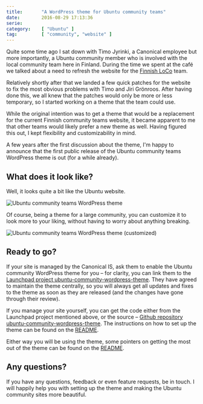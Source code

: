 ```yaml
---
title:       "A WordPress theme for Ubuntu community teams"
date:        2016-08-29 17:13:36
serie:       
category:    [ "Ubuntu" ]
tag:         [ "community", "website" ]
---
```


Quite some time ago I sat down with Timo Jyrinki, a Canonical employee but more importantly, a Ubuntu community member who is involved with the local community team here in Finland. During the time we spent at the café we talked about a need to refresh the website for the [Finnish LoCo](http://ubuntu-fi.org/) team.

Relatively shortly after that we landed a few quick patches for the website to fix the most obvious problems with Timo and Jiri Grönroos. After having done this, we all knew that the patches would only be more or less temporary, so I started working on a theme that the team could use.

While the original intention was to get a theme that would be a replacement for the current Finnish community teams website, it became apparent to me that other teams would likely prefer a new theme as well. Having figured this out, I kept flexibility and customizability in mind.

A few years after the first discussion about the theme, I'm happy to announce that the first public release of the Ubuntu community teams WordPress theme is out (for a while already).

What does it look like?
-----------------------

Well, it looks quite a bit like the Ubuntu website.

![Ubuntu community teams WordPress theme](http://open.knome.fi/files/2016/08/ubuntu-community-theme.png)

Of course, being a theme for a large community, you can customize it to look more to your liking, without having to worry about anything breaking.

![Ubuntu community teams WordPress theme (customized)](http://open.knome.fi/files/2016/08/ubuntu-community-theme-dark.png)

Ready to go?
------------

If your site is managed by the Canonical IS, ask them to enable the Ubuntu community WordPress theme for you – for clarity, you can link them to the[ Launchpad project ubuntu-community-wordpress-theme](https://launchpad.net/ubuntu-community-wordpress-theme/). They have agreed to maintain the theme centrally, so you will always get all updates and fixes to the theme as soon as they are released (and the changes have gone through their review).

If you manage your site yourself, you can get the code either from the Launchpad project mentioned above, or the source – [Github repository ubuntu-community-wordpress-theme](https://github.com/knomepasi/ubuntu-community-wordpress-theme/). The instructions on how to set up the theme can be found on the [README](https://github.com/knomepasi/ubuntu-community-wordpress-theme/blob/master/README.md).

Either way you will be using the theme, some pointers on getting the most out of the theme can be found on the [README](https://github.com/knomepasi/ubuntu-community-wordpress-theme/blob/master/README.md).

Any questions?
--------------

If you have any questions, feedback or even feature requests, be in touch. I will happily help you with setting up the theme and making the Ubuntu community sites more beautiful.
